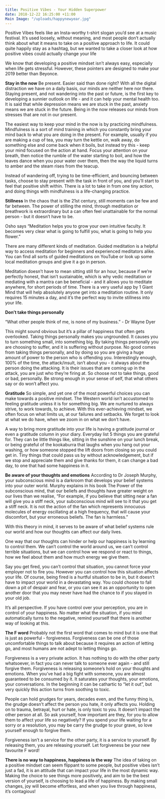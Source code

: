 ```yaml
---
title: Positive Vibes - Your Hidden Superpower
date: 2018-12-22 16:25:00 +11:00
Main Image: "/uploads/happynewyear.jpg"
---
```


Positive Vibes feels like an Insta-worthy t-shirt slogan you’d see at a music festival. It’s used loosely, without meaning, and most people don’t actually think about what it means to take on a positive approach to life. It could quite happily stay as a hashtag, but we wanted to take a closer look at how positive vibes could actually change your life

We know that developing a positive mindset isn’t always easy, especially when life gets stressful. However, these pointers are designed to make your 2019 better than Beyonce.

**Stay in the now**
Be present. Easier said than done right? With all the digital distraction we have on a daily basis, our minds are neither here nor there. Staying present, and not wandering into the past or future, is the first key to developing a sunnier outlook on life - and it can help your mental health too. It is said that while depression means we are stuck in the past, anxiety means we are stuck in the future. Being in the now releases our minds from stresses that are not in our present.

The easiest way to keep your mind in the now is by practicing mindfulness. Mindfulness is a sort of mind training in which you constantly bring your mind back to what you are doing in the present. For example, usually if you are making a cup of tea, you may turn the kettle on, walk away, do something else and come back when it boils, but instead try this -  keep your mind focused on the action at hand. Focus your attention on your breath, then notice the rumble of the water starting to boil, and how the leaves dance when you pour water over them, then the way the liquid turns to amber and the steam rises from the teacup.

Instead of wandering off, trying to be time-efficient, and bouncing between tasks, choose to stay present with the task in front of you, and you’ll start to feel that positive shift within. There is a lot to take in from one tiny action, and doing things with mindfulness is a life-changing practice.

**Stillness**
In the chaos that is the 21st century, still moments can be few and far between. The power of stilling the mind, through meditation or breathwork is extraordinary but a can often feel unattainable for the normal person - but it doesn’t have to be.

Osho says “Meditation helps you to grow your own intuitive faculty. It becomes very clear what is going to fulfill you, what is going to help you flower.”

There are many different kinds of meditation. Guided meditation is a helpful way to access meditation for beginners and experienced meditators alike. You can find all sorts of guided meditations on YouTube or look up some local meditation groups and give it a go in person.

Meditation doesn’t have to mean sitting still for an hour, because if we’re perfectly honest, that isn’t sustainable, which is why vedic meditation or mediating with a mantra can be beneficial - and it allows you to meditate anywhere, for short periods of time. There is a very useful app by 1 Giant Mind that will help absolutely anyone get into a meditation routine. It only requires 15 minutes a day, and it’s the perfect way to invite stillness into your life.

**Don’t take things personally**

“What other people think of me, is none of my business.” - Dr Wayne Dyer

This might sound obvious but it’s a pillar of happiness that often gets overlooked. Taking things personally makes you ungrounded. It causes you to turn something small, into something big. By taking things personally you are choosing to suffer, and it is suffering without purpose. No good comes from taking things personally, and by doing so you are giving a huge amount of power to the person who is offending you. Interestingly enough, 100% of the time, the attack/insult, isn’t about you - it always about the person doing the attacking. It is their issues that are coming up in the attack, you are just who they’re firing at. So choose not to take things, good or bad, personally. Be strong enough in your sense of self, that what others say or do won’t affect you.

**Gratitude**
So simple, and yet one of the most powerful choices you can make towards a positive mindset. The Western world isn’t accustomed to feeling gratitude unless it is for something big. We are nurtured to always strive, to work towards, to achieve. With this ever-achieving mindset, we often focus on what limits us, at our failures and setbacks. We forget to look at what we do have, when we zoom in on what we don’t have.

A way to bring more gratitude into your life is having a gratitude journal or even a gratitude column in your diary. Everyday list 5 things you are grateful for. They can be little things like, sitting in the sunshine on your lunch break, or being grateful of the kookaburra that laughs when you hang out your washing, or how someone stopped the lift doors from closing so you could get in. Tiny things that could pass us by without acknowledgement, but if we stop and appreciate them and give thanks for them, it can change a bad day, to one that had some happiness in it.

**Be aware of your thoughts and emotions**
According to Dr Joseph Murphy, your subconscious mind is a darkroom that develops your belief systems into your outer world. Murphy explains in his book The Power of the subconscious mind,  that our beliefs and thoughts have greater weight on our lives than we realise, “For example, if you believe that sitting near a fan will give you a stiff neck, your subconscious mind will see to it that you get a stiff neck. It is not the action of the fan which represents innocuous molecules of energy oscillating at a high frequency, that will cause your discomfort, but your erroneous beliefs. The fan is harmless.”

With this theory in mind, it serves to be aware of what belief systems rule our world and how our thoughts can affect our daily lives.

One way that our thoughts can hinder or help our happiness is by learning to control them. We can’t control the world around us, we can’t control terrible situations, but we can control how we respond or react to things, how we feel about them and how much energy we give them.

Say you get fired, you can’t control that situation, you cannot force your employer not to fire you. However you can control how this situation affects your life. Of course, being fired is a hurtful situation to be in, but it doesn’t have to impact your world in a devastating way. You could choose to fall down a pit of despair and fear, or you can see it as an opportunity to open another door that you may never have had the chance to if you stayed in your old job.

It’s all perspective. If you have control over your perception, you are in control of your happiness. No matter what the situation, if you mind automatically turns to the negative, remind yourself that there is another way of looking at this.

**The F word**
Probably not the first word that comes to mind but it is one that is just as powerful - forgiveness. Forgiveness can be one of those uncomfortable things to talk about because it requires an action of letting go, and most humans are not adept to letting things go.

Forgiveness is a very private action. It has nothing to do with the other party whatsoever, in fact you can never talk to someone ever again - and still forgive them. Forgiveness is releasing someone’s hold on your thoughts and emotions. When you’ve had a big fight with someone, you are almost guaranteed to be consumed by it. It saturates your thoughts, your emotions, your conversations. In the beginning it can be cathartic to “let it out”, but very quickly this action turns from soothing to toxic.

People can hold grudges for years, decades even, and the funny thing is, the grudge doesn’t affect the person you hate, it only affects you. Holding on to trauma, betrayal, hurt or hate, is only toxic to you. It doesn’t impact the other person at all. So ask yourself, how important are they, for you to allow them to affect your life so negatively? If you spend your life waiting for a sorry or a resolution, you may be carry the grudge to your grave, so love yourself enough to forgive them.

Forgiveness isn’t a service for the other party, it is a service to yourself. By releasing them, you are releasing yourself. Let forgiveness be your new favourite F word!

**There is no way to happiness, happiness is the way**
The idea of taking on a positive mindset can seem flippant to some people, but positive vibes isn’t just a fad, it is an attitude that can impact your life in the most dynamic way. Making the choice to see things more positively, and aim to be the best version of yourself, is choosing to lead a life of happiness. By making small changes, joy will become effortless, and when you live through happiness, it’s contagious!